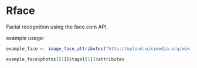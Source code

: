 # Rface

Facial recognition using the face.com API.

example usage: 
```r
example_face <- image_face_attributes("http://upload.wikimedia.org/wikipedia/en/c/c8/Alan_Turing_photo.jpg")

example_face$photos[[1]]$tags[[1]]$attributes
```
